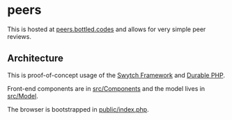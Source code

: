 # peers

This is hosted at [peers.bottled.codes](https://peers.bottled.codes) and allows for very simple peer reviews.

## Architecture

This is proof-of-concept usage of the [Swytch Framework](https://github.com/bottledcode/swytch-framework)
and [Durable PHP](https://github.com/bottledcode/durable-php).

Front-end components are in [src/Components](src/Components) and the model lives in [src/Model](src/Model).

The browser is bootstrapped in [public/index.php](public/index.php).
